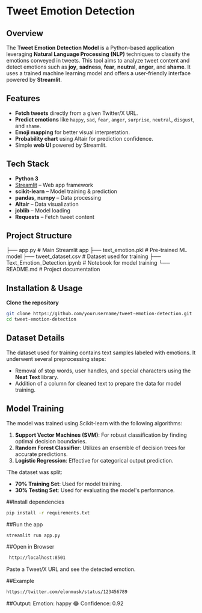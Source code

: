#  Tweet Emotion Detection
## Overview

The **Tweet Emotion Detection Model** is a Python-based application leveraging **Natural Language Processing (NLP)** techniques to classify the emotions conveyed in tweets. This tool aims to analyze tweet content and detect emotions such as **joy**, **sadness**, **fear**, **neutral**, **anger**, and **shame**. It uses a trained machine learning model and offers a user-friendly interface powered by **Streamlit**.

##  Features
- **Fetch tweets** directly from a given Twitter/X URL.
- **Predict emotions** like `happy`, `sad`, `fear`, `anger`, `surprise`, `neutral`, `disgust`, and `shame`.
- **Emoji mapping** for better visual interpretation.
- **Probability chart** using Altair for prediction confidence.
- Simple **web UI** powered by Streamlit.

##  Tech Stack
- **Python 3**
- [Streamlit](https://streamlit.io/) – Web app framework
- **scikit-learn** – Model training & prediction
- **pandas**, **numpy** – Data processing
- **Altair** – Data visualization
- **joblib** – Model loading
- **Requests** – Fetch tweet content

## Project Structure
├── app.py # Main Streamlit app
├── text_emotion.pkl # Pre-trained ML model
├── tweet_dataset.csv # Dataset used for training
├── Text_Emotion_Detection.ipynb # Notebook for model training
└── README.md # Project documentation

##  Installation & Usage

 **Clone the repository**
   ```bash
   git clone https://github.com/yourusername/tweet-emotion-detection.git
   cd tweet-emotion-detection
   ```

## Dataset Details

The dataset used for training contains text samples labeled with emotions. It underwent several preprocessing steps:
- Removal of stop words, user handles, and special characters using the **Neat Text** library.
- Addition of a column for cleaned text to prepare the data for model training.

## Model Training

The model was trained using Scikit-learn with the following algorithms:
1. **Support Vector Machines (SVM)**: For robust classification by finding optimal decision boundaries.
2. **Random Forest Classifier**: Utilizes an ensemble of decision trees for accurate predictions.
3. **Logistic Regression**: Effective for categorical output prediction.

`The dataset was split:
- **70% Training Set**: Used for model training.
- **30% Testing Set**: Used for evaluating the model's performance.

##Install dependencies
```bash
pip install -r requirements.txt
```
##Run the app
```bash
streamlit run app.py
```
##Open in Browser
```bash
 http://localhost:8501
```
Paste a Tweet/X URL and see the detected emotion.

##Example 
```bash
https://twitter.com/elonmusk/status/123456789
```
##Output:
Emotion: happy 😂
Confidence: 0.92
